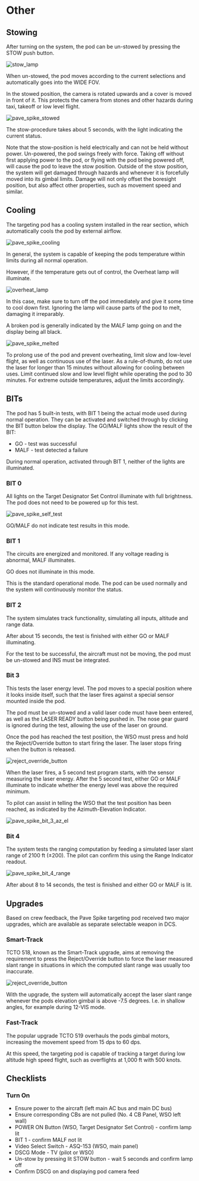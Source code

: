 # Other

## Stowing

After turning on the system, the pod can be un-stowed by pressing the STOW push
button.

![stow_lamp](../../../img/stow_lamp.png)

When un-stowed, the pod moves according to the current selections and
automatically goes into the WIDE FOV.

In the stowed position, the camera is rotated upwards and a cover is moved in
front of it. This protects the camera from stones and other hazards during taxi,
takeoff or low level flight.

![pave_spike_stowed](../../../img/pave_spike_stowed.png)

The stow-procedure takes about 5 seconds, with the light indicating the current
status.

Note that the stow-position is held electrically and can not be held without
power. Un-powered, the pod swings freely with force. Taking off without first
applying power to the pod, or flying with the pod being powered off, will cause
the pod to leave the stow position. Outside of the stow position, the system
will get damaged through hazards and whenever it is forcefully moved into its
gimbal limits. Damage will not only offset the boresight position, but also
affect other properties, such as movement speed and similar.

## Cooling

The targeting pod has a cooling system installed in the rear section, which
automatically cools the pod by external airflow.

![pave_spike_cooling](../../../img/pave_spike_cooling.png)

In general, the system is capable of keeping the pods temperature within limits
during all normal operation.

However, if the temperature gets out of control, the Overheat lamp will
illuminate.

![overheat_lamp](../../../img/overheat_lamp.png)

In this case, make sure to turn off the pod immediately and give it some time to
cool down first. Ignoring the lamp will cause parts of the pod to melt, damaging
it irreparably.

A broken pod is generally indicated by the MALF lamp going on and the display
being all black.

![pave_spike_melted](../../../img/pave_spike_melted.png)

To prolong use of the pod and prevent overheating, limit slow and low-level
flight, as well as continuous use of the laser. As a rule-of-thumb, do not use
the laser for longer than 15 minutes without allowing for cooling between uses.
Limit continued slow and low level flight while operating the pod to 30 minutes.
For extreme outside temperatures, adjust the limits accordingly.

## BITs

The pod has 5 built-in tests, with BIT 1 being the actual mode used during
normal operation. They can be activated and switched through by clicking the BIT
button below the display. The GO/MALF lights show the result of the BIT:

- GO - test was successful
- MALF - test detected a failure

During normal operation, activated through BIT 1, neither of the lights are
illuminated.

### BIT 0

All lights on the Target Designator Set Control illuminate with full brightness.
The pod does not need to be powered up for this test.

![pave_spike_self_test](../../../img/pave_spike_self_test.png)

GO/MALF do not indicate test results in this mode.

### BIT 1

The circuits are energized and monitored. If any voltage reading is abnormal,
MALF illuminates.

GO does not illuminate in this mode.

This is the standard operational mode. The pod can be used normally and the
system will continuously monitor the status.

### BIT 2

The system simulates track functionality, simulating all inputs, altitude and
range data.

After about 15 seconds, the test is finished with either GO or MALF
illuminating.

For the test to be successful, the aircraft must not be moving, the pod must be
un-stowed and INS must be integrated.

### Bit 3

This tests the laser energy level. The pod moves to a special position where it
looks inside itself, such that the laser fires against a special sensor mounted
inside the pod.

The pod must be un-stowed and a valid laser code must have been entered, as well
as the LASER READY button being pushed in. The nose gear guard is ignored during
the test, allowing the use of the laser on ground.

Once the pod has reached the test position, the WSO must press and hold the
Reject/Override button to start firing the laser. The laser stops firing when
the button is released.

![reject_override_button](../../../img/reject_override_button.png)

When the laser fires, a 5 second test program starts, with the sensor measuring
the laser energy. After the 5 second test, either GO or MALF illuminate to
indicate whether the energy level was above the required minimum.

To pilot can assist in telling the WSO that the test position has been reached,
as indicated by the Azimuth-Elevation Indicator.

![pave_spike_bit_3_az_el](../../../img/pave_spike_bit_3_az_el.png)

### Bit 4

The system tests the ranging computation by feeding a simulated laser slant
range of 2100 ft (±200). The pilot can confirm this using the Range Indicator
readout.

![pave_spike_bit_4_range](../../../img/pave_spike_bit_4_range.png)

After about 8 to 14 seconds, the test is finished and either GO or MALF is lit.

## Upgrades

Based on crew feedback, the Pave Spike targeting pod received two major
upgrades, which are available as separate selectable weapon in DCS.

### Smart-Track

TCTO 518, known as the Smart-Track upgrade, aims at removing the requirement to
press the Reject/Override button to force the laser measured slant range in
situations in which the computed slant range was usually too inaccurate.

![reject_override_button](../../../img/reject_override_button.png)

With the upgrade, the system will automatically accept the laser slant range
whenever the pods elevation gimbal is above -7.5 degrees. I.e. in shallow
angles, for example during 12-VIS mode.

### Fast-Track

The popular upgrade TCTO 519 overhauls the pods gimbal motors, increasing the
movement speed from 15 dps to 60 dps.

At this speed, the targeting pod is capable of tracking a target during low
altitude high speed flight, such as overflights at 1,000 ft with 500 knots.

## Checklists

### Turn On

- Ensure power to the aircraft (left main AC bus and main DC bus)
- Ensure corresponding CBs are not pulled (No. 4 CB Panel, WSO left wall)
- POWER ON Button (WSO, Target Designator Set Control) - confirm lamp lit
- BIT 1 - confirm MALF not lit
- Video Select Switch - ASQ-153 (WSO, main panel)
- DSCG Mode - TV (pilot or WSO)
- Un-stow by pressing lit STOW button - wait 5 seconds and confirm lamp off
- Confirm DSCG on and displaying pod camera feed
